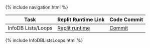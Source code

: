 {% include navigation.html %}

| Task | Replit Runtime Link | Code Commit | 
| --- | --- | --- |
| InfoDB Lists/Loops | [Replit runtime](https://replit.com/@GennalynBongola/InfoDB-ListsLoops#main.py) | [Commit](https://github.com/Gennalynb123/Individual-Algorithmic-Project/commit/769f26772e5106acbaddeafc5062961552108d01) |

{% include InfoDBListsLoops.html %}




